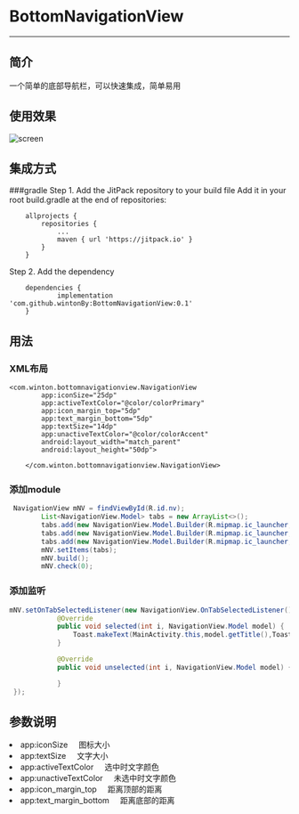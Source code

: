 # BottomNavigationView
------
## 简介
  一个简单的底部导航栏，可以快速集成，简单易用
  
## 使用效果
![screen](https://github.com/wintonBy/BottomNavigationView/blob/master/app/screen/1.gif)

## 集成方式

###gradle
Step 1. Add the JitPack repository to your build file
Add it in your root build.gradle at the end of repositories:
```
	allprojects {
		repositories {
			...
			maven { url 'https://jitpack.io' }
		}
	}
```
Step 2. Add the dependency
```
	dependencies {
	        implementation 'com.github.wintonBy:BottomNavigationView:0.1'
	}
```

## 用法
### XML布局
```
<com.winton.bottomnavigationview.NavigationView
        app:iconSize="25dp"
        app:activeTextColor="@color/colorPrimary"
        app:icon_margin_top="5dp"
        app:text_margin_bottom="5dp"
        app:textSize="14dp"
        app:unactiveTextColor="@color/colorAccent"
        android:layout_width="match_parent"
        android:layout_height="50dp">

    </com.winton.bottomnavigationview.NavigationView>
```

### 添加module
```java
 NavigationView mNV = findViewById(R.id.nv);
        List<NavigationView.Model> tabs = new ArrayList<>();
        tabs.add(new NavigationView.Model.Builder(R.mipmap.ic_launcher,R.mipmap.ic_launcher).title("主页").build());
        tabs.add(new NavigationView.Model.Builder(R.mipmap.ic_launcher,R.mipmap.ic_launcher).title("tab1").build());
        tabs.add(new NavigationView.Model.Builder(R.mipmap.ic_launcher,R.mipmap.ic_launcher).title("tab2").build());
        mNV.setItems(tabs);
        mNV.build();
        mNV.check(0);
```
### 添加监听
```java
mNV.setOnTabSelectedListener(new NavigationView.OnTabSelectedListener() {
            @Override
            public void selected(int i, NavigationView.Model model) {
                Toast.makeText(MainActivity.this,model.getTitle(),Toast.LENGTH_LONG).show();
            }

            @Override
            public void unselected(int i, NavigationView.Model model) {

            }
 });
 ```
 ## 参数说明
 <li>app:iconSize               图标大小</li>
 <li>app:textSize               文字大小</li>
 <li>app:activeTextColor        选中时文字颜色</li>
 <li>app:unactiveTextColor      未选中时文字颜色</li>
 <li>app:icon_margin_top        距离顶部的距离</li>
 <li>app:text_margin_bottom     距离底部的距离</li>



